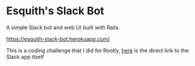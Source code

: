 # Esquith's Slack Bot

A simple Slack bot and web UI built with Rails.

https://esquith-slack-bot.herokuapp.com/

This is a coding challenge that I did for Rootly, [here](https://slack.com/oauth/v2/authorize?client_id=5192409476660.5183391217286&scope=app_mentions:read,im:history,commands&user_scope=) is the direct link to the Slack app itself
